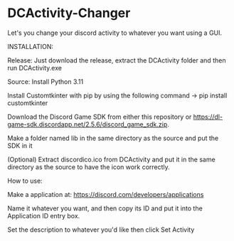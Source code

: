 # DCActivity-Changer
Let's you change your discord activity to whatever you want using a GUI.

INSTALLATION:

Release: Just download the release, extract the DCActivity folder and then run DCActivity.exe

Source: 
Install Python 3.11

Install Customtkinter with pip by using the following command -> pip install customtkinter

Download the Discord Game SDK from either this repository or https://dl-game-sdk.discordapp.net/2.5.6/discord_game_sdk.zip.

Make a folder named lib in the same directory as the source and put the SDK in it

(Optional) Extract discordico.ico from DCActivity and put it in the same directory as the source to have the icon work correctly. 


How to use:

Make a application at: https://discord.com/developers/applications

Name it whatever you want, and then copy its ID and put it into the Application ID entry box.

Set the description to whatever you'd like then click Set Activity
